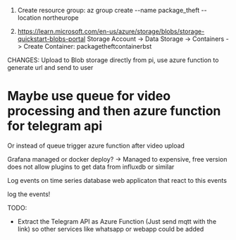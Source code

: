 1. Create resource group:
az group create --name package_theft --location northeurope

2. https://learn.microsoft.com/en-us/azure/storage/blobs/storage-quickstart-blobs-portal
Storage Account -> Data Storage -> Containers -> Create Container: packagetheftcontainerbst




CHANGES:
Upload to Blob storage directly from pi, use azure function to generate url and send to user



# Maybe use queue for video processing and then azure function for telegram api 
Or instead of queue trigger azure function after video upload


Grafana managed or docker deploy? -> Managed to expensive, free version does not allow plugins to get data from influxdb or similar


Log events on time series database
web applicaton that react to this events

log the events!



TODO:
- Extract the Telegram API as Azure Function (Just send mqtt with the link) so other services like whatsapp or webapp could be added
